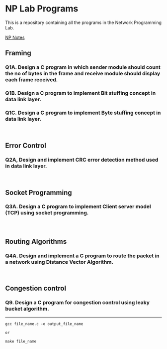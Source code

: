 # NP Lab Programs 

This is a repository containing all the programs in the Network Programming Lab.

[NP Notes](https://raghunathan.notion.site/NP-Lab-Practice-75218768b73e4f2d863c83fdd8077f88)

## Framing

### Q1A. Design a C program in which sender module should count the no of bytes in the frame and receive module should display each frame received.

### Q1B. Design a C program to implement Bit stuffing concept in data link layer.

### Q1C. Design a C program to implement Byte stuffing concept in data link layer.

<br>

## Error Control

### Q2A, Design and implement CRC error detection method used in data link layer.

<br>

## Socket Programming

### Q3A. Design a C program to implement Client server model (TCP) using socket programming.

### 

<br>

## Routing Algorithms

### Q4A. Design and implement a C program to route the packet in a network using Distance Vector Algorithm.

<br>

## Congestion control

### Q9. Design a C program for congestion control using leaky bucket algorithm.




---

```
gcc file_name.c -o output_file_name

or

make file_name
```